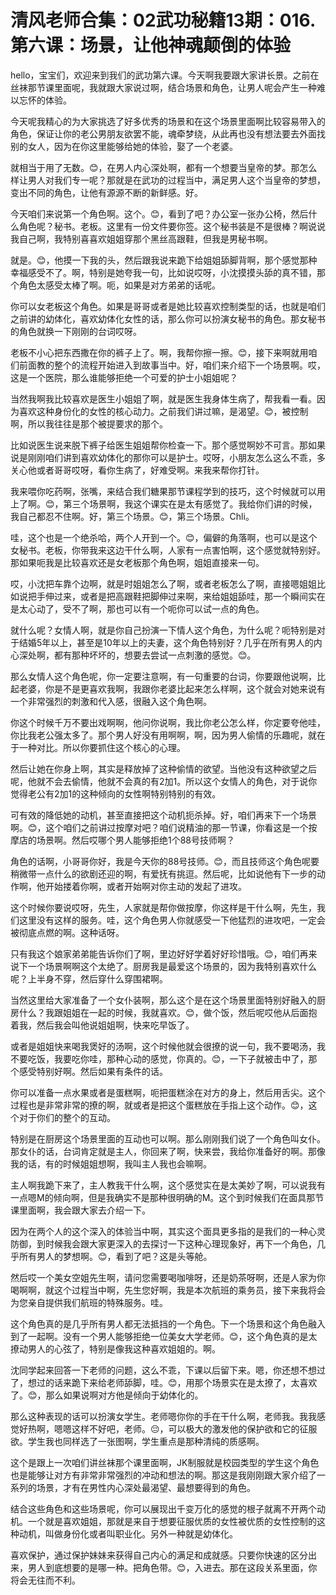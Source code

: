 # 清风老师合集：02武功秘籍13期：016.第六课：场景，让他神魂颠倒的体验

hello，宝宝们，欢迎来到我们的武功第六课。今天啊我要跟大家讲长景。之前在丝袜那节课里面呢，我就跟大家说过啊，结合场景和角色，让男人呢会产生一种难以忘怀的体验。

今天呢我精心的为大家挑选了好多优秀的场景和在这个场景里面啊比较容易带入的角色，保证让你的老公男朋友欲罢不能，魂牵梦绕，从此再也没有想法要去外面找别的女人，因为在你这里能够给她的体验，娶了一个老婆。

就相当于用了无数。😊，在男人内心深处啊，都有一个想要当皇帝的梦。那怎么样让男人对我们专一呢？那就是在武功的过程当中，满足男人这个当皇帝的梦想，变出不同的角色，让他有源源不断的新鲜感。好。

今天咱们来说第一个角色啊。这个。😊，看到了吧？办公室一张办公椅，然后什么角色呢？秘书。老板。这里有一份文件要你签。这个秘书装是不是很棒？啊说说我自己啊，我特别喜喜欢姐姐穿那个黑丝高跟鞋，但我是男秘书啊。

就是。😊，他摸一下我的头，然后跟我说来跪下给姐姐舔脚背啊，那个感觉那种幸福感受不了。啊，特别是她夸我一句，比如说哎呀，小沈摸摸头舔的真不错，那个角色太感受太棒了啊。呃，如果是对方弟弟的话呢。

你可以女老板这个角色。如果是哥哥或者是她比较喜欢控制类型的话，也就是咱们之前讲的幼体化，喜欢幼体化女性的话，那么你可以扮演女秘书的角色。那女秘书的角色就换一下刚刚的台词哎呀。

老板不小心把东西撒在你的裤子上了。啊，我帮你擦一擦。😊，接下来啊就用咱们前面教的整个的流程开始进入到故事当中。好，咱们来介绍下一个场景啊。哎，这是一个医院，那么谁能够拒绝一个可爱的护士小姐姐呢？

当然我啊我比较喜欢是医生小姐姐了啊，就是医生我身体生病了，帮我看一看。因为喜欢这种身份化的女性的核心动力。之前我们讲过嘛，是渴望。😊，被控制啊，所以我往往是那个被提要求的那个。

比如说医生说来脱下裤子给医生姐姐帮你检查一下。那个感觉啊妙不可言。那如果说是刚刚咱们讲到喜欢幼体化的那你可以是护士。哎呀，小朋友怎么这么不乖，多关心他或者哥哥哎呀，看你生病了，好难受啊。来我来帮你打针。

我来喂你吃药啊，张嘴，来结合我们糖果那节课程学到的技巧，这个时候就可以用上了啊。😊，第三个场景啊，我这个课实在是太有感觉了。我给你们讲的时候，我自己都忍不住啊。好，第三个场景。😊，第三个场景。Chli。

哇，这个也是一个绝杀哈，两个人开到一个。😊，偏僻的角落啊，也可以是这个女秘书。老板，你带我来这边干什么啊，人家有一点害怕啊，这个感觉就特别好。那如果呃我是比较喜欢还是女老板那个角色啊，姐姐直接来一句。

哎，小沈把车靠个边啊，就是时姐姐怎么了啊，或者老板怎么了啊，直接嗯姐姐比如说把手伸过来，或者是把高跟鞋把脚伸过来啊，来给姐姐舔哇，那一个瞬间实在是太心动了，受不了啊，那也可以有一个呃你可以试一点的角色。

就什么呢？女情人啊，就是你自己扮演一下情人这个角色，为什么呢？呃特别是对于结婚5年以上，甚至是10年以上的夫妻，这个角色特别好？几乎在所有男人的内心深处啊，都有那种坏坏的，想要去尝试一点刺激的感觉。😊。

那么女情人这个角色呢，你一定要注意啊，有一句重要的台词，你要跟他说啊，比起老婆，你是不是更喜欢我啊，我跟你老婆比起来怎么样啊，这个就会对她来说有一个非常强烈的刺激和代入感，很融入这个角色啊。

你这个时候千万不要出戏啊啊，他问你说啊，我比你老公怎么样，你定要夸他哇，你比我老公强太多了。那个男人好没有用啊啊，啊，因为男人偷情的乐趣呢，就在于一种对比。所以你要抓住这个核心的心理。

然后让她在你身上啊，其实是释放掉了这种偷情的欲望。当他没有这种欲望之后呢，他就不会去偷情，他就不会真的有2加1。所以这个女情人的角色，对于说你觉得老公有2加1的这种倾向的女性啊特别特别的有效。

可有效的降低她的动机，甚至直接把这个动机扼杀掉。好，咱们再来下一个场景啊。😊，这个咱们之前讲过按摩对吧？咱们说精油的那一节课，你看这是一个按摩店的场景啊。然后哎哪个男人能够拒绝1个88号技师啊？

角色的话啊，小哥哥你好，我是今天你的88号技师。😊，而且技师这个角色呢要稍微带一点什么的欲剧还迎的啊，有爱抚有挑逗。然后呢，比如说他有下一步的动作啊，他开始搂着你啊，或者开始啊对你主动的发起了进攻。

这个时候你要说哎呀，先生，人家就是帮你做按摩，你这样是干什么啊，先生，我们这里没有这样的服务。哇，这个角色男人你就感受一下他猛烈的进攻吧，一定会被彻底点燃的啊。这种话呀。

只有我这个娘家弟弟能告诉你们了啊，里边好好学着好好珍惜哦。😊，咱们再来说下一个场景啊啊这个太绝了。厨房我是最爱这个场景的，因为我特别喜欢什么呢？上半身不穿，然后穿什么穿围裙啊。

当然这里给大家准备了一个女仆装啊，那么这个是在这个场景里面特别好融入的厨房什么？我跟姐姐在一起的时候，我就喜欢。😊，做个饭，然后呢哎他从后面抱着我，然后我会叫他说姐姐啊，快来吃早饭了。

或者是姐姐快来喝我煲好的汤啊，这个时候他就会很撩的说一句，我不要喝汤，我不要吃饭，我要吃你哇，那种心动的感觉，你真的。😊，一下子就被击中了，那个感受特别好啊。然后如果有条件的话。

你可以准备一点水果或者是蛋糕啊，呃把蛋糕涂在对方的身上，然后用舌尖。这个过程也是非常非常的撩的啊，就或者是把这个蛋糕放在手指上这个动作。😊，这个对于你们的整个的互动。

特别是在厨房这个场景里面的互动也可以啊。那么刚刚我们说了一个角色叫女仆。那女仆的话，台词肯定就是主人，你回来了啊，快来尝，我给你准备好的啊。那像我的话，有的时候姐姐想啊，我叫主人我也会嘛啊。

主人啊我跪下来了，主人教我干什么啊，这个感觉实在是太美妙了啊，可以说我有一点嗯M的倾向啊，但是我确实不是那种很明确的M。这个到时候我们在面具那节课里面啊，我会跟大家去介绍一下。

因为在两个人的这个深入的体验当中啊，其实这个面具更多指的是我们的一种心灵防御，到时候我会跟大家更深入的去探讨一下这种心理现象好，再下一个角色，几乎所有男人的梦想啊。😊，看到了吧？这是头等舱。

然后哎一个美女空姐先生啊，请问您需要喝咖啡呀，还是奶茶呀啊，还是人家为你喝啊啊，就这个过程当中啊，先生您好啊，我是本次航班的乘务员，接下来我将会为您亲自提供我们航班的特殊服务。哇。

这个角色真的是几乎所有男人都无法抵挡的一个角色。下一个场景和这个角色融入到了一起啊。没有一个男人能够拒绝一位美女大学老师。😊，这个角色真的是太撩动男人的心弦了，特别是像我这种喜欢姐姐的。啊。

沈同学起来回答一下老师的问题，这么不乖，下课以后留下来。嗯，你还想不想过了，想过的话来跪下来给老师舔脚，哇。😊，用那个场景实在是太撩了，太喜欢了。😊，那么如果说啊对方他是倾向于幼体化的。

那么这种表现的话可以扮演女学生。老师嗯你你的手在干什么啊，老师我。我我感觉好热啊，嗯嗯这样不好吧，老师。😔，可以极大的激发他的保护欲和它的征服欲。学生我也同样选了一张图啊，学生重点是那种清纯的质感啊。

这个是跟上一次咱们讲丝袜那个课里面啊，JK制服就是校园类型的学生这个角色也是能够让对方有非常非常强烈的冲动和想法的啊。那这是我刚刚跟大家介绍了一系列的场景，才有在男性内心深处最渴望、最想要得到的角色。

结合这些角色和这些场景呢，你可以展现出千变万化的感觉的根子就离不开两个动机。一个就是喜欢姐姐，那就是来自于想要征服优质的女性被优质的女性控制的这种动机，叫做身份化或者叫职业化。另外一种就是幼体化。

喜欢保护，通过保护妹妹来获得自己内心的满足和成就感。只要你快速的区分出来，男人到底想要的是哪一种。把角色带。😊，入进去。那在这段关系里面，你将会无往而不利。

